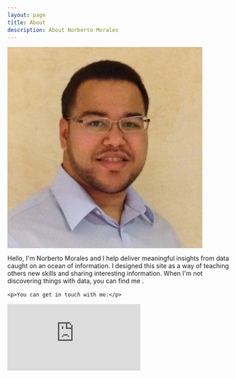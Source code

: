 ```yaml
---
layout: page
title: About
description: About Norberto Morales
---
```


<p>
<img src="/assets/me.jpg" style="width: 440px;" align="middle"/>
</p>


Hello, I'm Norberto Morales and I help deliver meaningful insights from data caught on an ocean of information. I designed this site as a way
of teaching others new skills and sharing interesting information. When I'm not discovering things with data, you can find me . 

<div class="contact">

	<p>You can get in touch with me:</p>

<div class="contact">
<iframe src="https://ghbtns.com/github-btn.html?user=moralesn&type=follow&count=true" frameborder="0" scrolling="0" data-text="@LinkedIn" style="border:none; overflow:hidden;" allowTransparency="true" >@GitHub</iframe>
</div>

<div class="contact">
<script src="//platform.linkedin.com/in.js" type="text/javascript"></script>
<script type="IN/MemberProfile" data-id="https://www.linkedin.com/in/norbertomorales" data-format="hover" data-text="@LinkedIn" data-related="false"></script>
</div>

